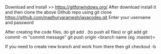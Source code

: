 Download and install >> https://gitforwindows.org/
After download install it and then clone the above Github repo using 
git clone https://github.com/madhuryaramesh/javacodes.git
Enter your username and password 


After creating the code files, do 
git add . (to push all files) or git add <file name to be pushed>
git commit -m "commit message"
git push origin <branch name (eg :master)> 




If you need to create new branch and work from there then 
git checkout -b <new branch name >

